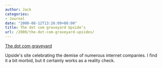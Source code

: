 ```yaml
---
author: Jack
categories:
- Journal
date: "2000-08-12T13:26:09+00:00"
title: The dot com graveyard Upside’s
url: /2000/the-dot-com-graveyard-upsides/
---
```


[The dot com graveyard][1]

Upside's site celebrating the demise of numerous internet companies. I find it a bit morbid, but it certainly works as a reality check.

 [1]: http://www.upside.com/graveyard/index.html